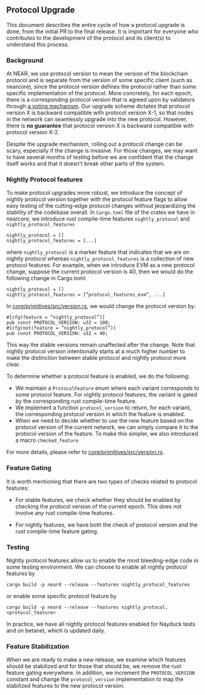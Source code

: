 ## Protocol Upgrade

This document describes the entire cycle of how a protocol upgrade is done, from the initial PR to the final release.
It is important for everyone who contributes to the development of the protocol and its client(s) to understand this process.

### Background

At NEAR, we use protocol version to mean the version of the blockchain protocol and is separate from the version of some specific client (such as nearcore), since the protocol version defines the protocol rather than some specific implementation of the protocol.
More concretely, for each epoch, there is a corresponding protocol version that is agreed upon by validators through [a voting mechanism](https://github.com/near/NEPs/blob/master/specs/ChainSpec/Upgradability.md).
Our upgrade scheme dictates that protocol version X is backward compatible with protocol version X-1, so that nodes in the network can seamlessly upgrade into the new protocol.
However, there is **no guarantee** that protocol version X is backward compatible with protocol version X-2.

Despite the upgrade mechanism, rolling out a protocol change can be scary, especially if the change is invasive.
For those changes, we may want to have several months of testing before we are confident that the change itself works and that it doesn't break other parts of the system.

### Nightly Protocol features

To make protocol upgrades more robust, we introduce the concept of nightly protocol version together with the protocol feature flags to allow easy testing of the cutting-edge protocol changes without jeopardizing the stability of the codebase overall.
In `Cargo.toml` file of the crates we have in nearcore, we introduce rust compile-time features `nightly_protocol` and `nightly_protocol_features`
```
nightly_protocol = []
nightly_protocol_features = [...]
```
where `nightly_protocol` is a marker feature that indicates that we are on nightly protocol whereas `nightly_protocol_features` is a collection of new protocol features.
For example, when we introduce EVM as a new protocol change, suppose the current protocol version is 40, then we would do the following change in Cargo.toml:
```
nightly_protocol = []
nightly_protocol_features = [“protocol_features_evm”, ...]
```
In [core/primitives/src/version.rs](../core/primitives/src/version.rs), we would change the protocol version by:
```
#[cfg(feature = “nightly_protocol”)]
pub const PROTOCOL_VERSION: u32 = 100;
#[cfg(not(feature = “nightly_protocol”)]
pub const PROTOCOL_VERSION: u32 = 40;
```
This way the stable versions remain unaffected after the change. Note that nightly protocol version intentionally starts at a much higher number to make the distinction between stable protocol and nightly protocol more clear.

To determine whether a protocol feature is enabled, we do the following:
- We maintain a `ProtocolFeature` enum where each variant corresponds to some protocol feature. For nightly protocol features,
the variant is gated by the corresponding rust compile-time feature. 
- We implement a function `protocol_version` to return, for each variant, the corresponding protocol version in which the
feature is enabled.
- When we need to decide whether to use the new feature based on the protocol version of the current network, we can simply compare it to the protocol version of the feature. To make this simpler, we also introduced a macro `checked_feature`

For more details, please refer to [core/primitives/src/version.rs](../core/primitives/src/version.rs).

### Feature Gating

It is worth mentioning that there are two types of checks related to protocol features:
- For stable features, we check whether they should be enabled by checking the protocol version of the current epoch.
This does not involve any rust compile-time features.
  
- For nightly features, we have both the check of protocol version and the rust compile-time feature gating.

### Testing

Nightly protocol features allow us to enable the most bleeding-edge code in some testing environment. We can choose to
enable all nightly protocol features by
```
cargo build -p neard --release --features nightly_protocol_features
```
or enable some specific protocol feature by
```
cargo build -p neard --release --features nightly_protocol,<protocol_feature>
```

In practice, we have all nightly protocol features enabled for Nayduck tests and on betanet, which is updated daily.

### Feature Stabilization

When we are ready to make a new release, we examine which features should be stabilized and for those that should be, we
remove the rust feature gating everywhere.
In addition, we increment the `PROTOCOL_VERSION` constant and change the `protocol_version` implementation to map the stabilized features to the new protocol version.
